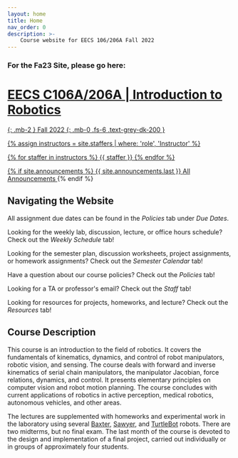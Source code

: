 ```yaml
---
layout: home
title: Home
nav_order: 0
description: >-
    Course website for EECS 106/206A Fall 2022
---
```

### For the Fa23 Site, please go here: <a href="https://ucb-ee106.github.io/eecs106a-fa23site/">

<!-- <div class="parallax-window" data-parallax="scroll" data-image-src="/assets/background.png" data-speed="0.1">/div> -->
# EECS C106A/206A | Introduction to Robotics
{: .mb-2 }
Fall 2022
{: .mb-0 .fs-6 .text-grey-dk-200 }

{% assign instructors = site.staffers | where: 'role', 'Instructor' %}
<div class="role">
  {% for staffer in instructors %}
  {{ staffer }}
  {% endfor %}
</div>

{% if site.announcements %}
{{ site.announcements.last }}
<a href="{{ site.baseurl }}/announcements" class="btn btn-outline fs-3">
  All Announcements
</a>
{% endif %}

## Navigating the Website

All assignment due dates can be found in the *Policies* tab under *Due Dates*.

Looking for the weekly lab, discussion, lecture, or office hours schedule? Check out the *Weekly Schedule* tab!

Looking for the semester plan, discussion worksheets, project assignments, or homework assignments? Check out the *Semester Calendar* tab!

Have a question about our course policies? Check out the *Policies* tab!

Looking for a TA or professor's email? Check out the *Staff* tab!

Looking for resources for projects, homeworks, and lecture? Check out the *Resources* tab!

## Course Description

This course is an introduction to the field of robotics. It covers the fundamentals of kinematics, dynamics, and control of robot manipulators, robotic vision, and sensing. The course deals with forward and inverse kinematics of serial chain manipulators, the manipulator Jacobian, force relations, dynamics, and control. It presents elementary principles on computer vision and robot motion planning. The course concludes with current applications of robotics in active perception, medical robotics, autonomous vehicles, and other areas.

The lectures are supplemented with homeworks and experimental work in the laboratory using several <a href="http://www.rethinkrobotics.com/baxter/">Baxter</a>, <a href="http://www.rethinkrobotics.com/sawyer/">Sawyer</a>, and <a href="http://www.turtlebot.com/turtlebot2/">TurtleBot</a> robots. There are two midterms, but no final exam. The last month of the course is devoted to the design and implementation of a final project, carried out individually or in groups of approximately four students.

